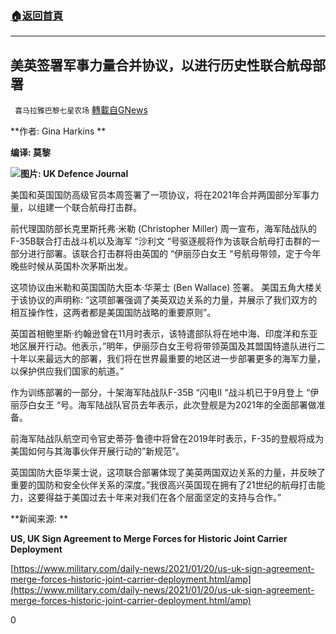 ###  [:house:返回首頁](https://github.com/ourhimalayas/txt)
---

## 美英签署军事力量合并协议，以进行历史性联合航母部署
` 喜马拉雅巴黎七星农场` [轉載自GNews](https://gnews.org/zh-hans/788342/)

**作者: Gina Harkins        **

**编译: 莫黎**



![]()![](https://gnews.org/wp-content/uploads/2021/01/00123-14.jpg)**图片: UK Defence Journal**



美国和英国国防高级官员本周签署了一项协议，将在2021年合并两国部分军事力量，以组建一个联合航母打击群。

前代理国防部长克里斯托弗·米勒 (Christopher Miller) 周一宣布，海军陆战队的F-35B联合打击战斗机以及海军 “沙利文 “号驱逐舰将作为该联合航母打击群的一部分进行部署。该联合打击群将由英国的 “伊丽莎白女王 “号航母带领，定于今年晚些时候从英国朴次茅斯出发。

这项协议由米勒和英国国防大臣本·华莱士 (Ben Wallace) 签署。 美国五角大楼关于该协议的声明称: “这项部署强调了美英双边关系的力量，并展示了我们双方的相互操作性，这两者都是美国国防战略的重要原则”。

英国首相鲍里斯·约翰逊曾在11月时表示，该特遣部队将在地中海、印度洋和东亚地区展开行动。他表示，”明年，伊丽莎白女王号将带领英国及其盟国特遣队进行二十年以来最远大的部署，我们将在世界最重要的地区进一步部署更多的海军力量，以保护供应我们国家的航道。”

作为训练部署的一部分，十架海军陆战队F-35B “闪电II “战斗机已于9月登上 “伊丽莎白女王 “号。海军陆战队官员去年表示，此次登舰是为2021年的全面部署做准备。

前海军陆战队航空司令官史蒂芬·鲁德中将曾在2019年时表示，F-35的登舰将成为美国如何与其海事伙伴开展行动的”新规范”。

英国国防大臣华莱士说，这项联合部署体现了美英两国双边关系的力量，并反映了重要的国防和安全伙伴关系的深度。”我很高兴英国现在拥有了21世纪的航母打击能力，这要得益于美国过去十年来对我们在各个层面坚定的支持与合作。”





**新闻来源: **

**US, UK Sign Agreement to Merge Forces for Historic Joint Carrier Deployment**

[https://www.military.com/daily-news/2021/01/20/us-uk-sign-agreement-merge-forces-historic-joint-carrier-deployment.html/amp](https://www.military.com/daily-news/2021/01/20/us-uk-sign-agreement-merge-forces-historic-joint-carrier-deployment.html/amp)

0
